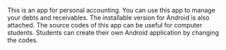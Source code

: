 This is an app for personal accounting. You can use this app to manage your debts and receivables. The installable version for Android is also attached. The source codes of this app can be useful for computer students. 
Students can create their own Android application by changing the codes.
